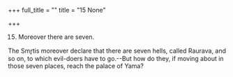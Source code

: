 +++
full_title = ""
title = "15 None"

+++


15. Moreover there are seven.

The Smr̥tis moreover declare that there are seven hells, called Raurava, and so on, to which evil-doers have to go.--But how do they, if moving about in those seven places, reach the palace of Yama?

